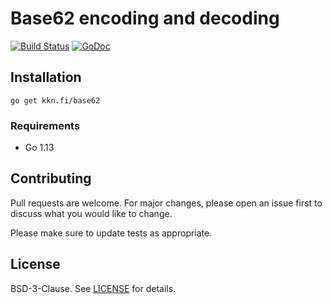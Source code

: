 
# Base62 encoding and decoding

[![Build Status](https://travis-ci.org/kare/base62.svg?branch=master)](https://travis-ci.org/kare/base62)
[![GoDoc](https://godoc.org/kkn.fi/base62?status.svg)](https://godoc.org/kkn.fi/base62)

## Installation
    go get kkn.fi/base62

### Requirements
* Go 1.13

## Contributing
Pull requests are welcome. For major changes, please open an issue first
to discuss what you would like to change.

Please make sure to update tests as appropriate.

## License

BSD-3-Clause. See [LICENSE](LICENSE) for details.
